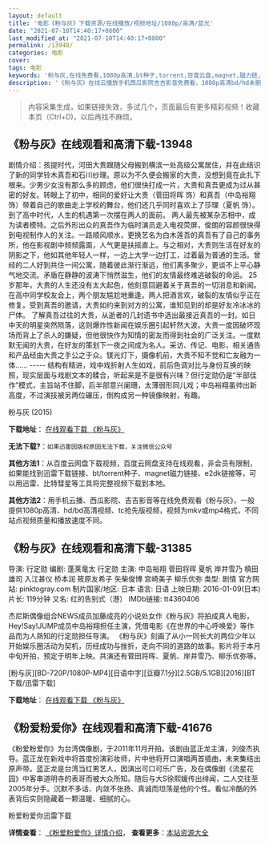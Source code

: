 ```yaml
---
layout: default
title: '电影《粉与灰》下载资源/在线播放/视频地址/1080p/高清/蓝光'
date: "2021-07-10T14:40:17+0800"
last_modified_at: "2021-07-10T14:40:17+0800"
permalink: /13948/
categories: 电影
cover:
tags: 电影
keywords: '粉与灰,在线免费看,1080p高清,bt种子,torrent,百度云盘,magnet,磁力链,迅雷下载资源'
description: '《粉与灰》在线云播放手机西瓜影院吉吉影音免费看，1080p高清bd/hd未删减完整版和tc抢先枪版，mkv/mp4格式，附带bt/torrent种子、magnet/磁力链、百度云盘、网盘资源迅雷下载链接'
---
```


>内容采集生成，如果链接失效，多试几个，页面最后有更多精彩视频！收藏本页（Ctrl+D)，以后再找不麻烦。


## 《粉与灰》在线观看和高清下载-13948

剧情介绍：孩提时代，河田大贵跟随父母搬到横滨一处高级公寓居住，并在此结识了新的同学铃木真吾和石川纱理。原以为不久便会搬家的大贵，没想到竟在此扎下根来。少男少女没有那么多的顾虑，他们很快打成一片，大贵和真吾更成为过从甚密的好友。转眼上了初中，相同的爱好让大贵（菅田将晖 饰）和真吾（中岛裕翔 饰）带着自己的歌曲走上学校的舞台，他们还几乎同时喜欢上了莎理（夏帆 饰）。到了高中时代，人生的机遇第一次摆在两人的面前。 两人最先被某杂志相中，成为读者模特。之后外形出众的真吾作为临时演员走入电视荧屏，俊朗的容颜很快得到电视制作人的关注。一路顺风顺水，更换艺名为白木莲吾的真吾有了自己的事务所，他在影视剧中频频露面，人气更是扶摇直上。与之相对，大贵则生活在好友的阴影之下，他如其他年轻人一样，一边上大学一边打工，过着最为普通的生活。曾经的二人好到共住一间公寓，随着彼此渐行渐远，他们离多聚少，更谈不上平心静气地交流。矛盾在静静的波涛下悄然滋生，他们的友情最终难逃破裂的命运。 25岁那年，大贵的人生还没有太大起色，他刻意回避着关于真吾的一切消息和新闻。在高中同学校友会上，两个朋友尴尬地重逢。两人把酒言欢，破裂的友情似乎正在修复。受到真吾的邀请，大贵如约来到对方的公寓，谁知见到的却是好友冷冰冰的尸体。 了解真吾过往的大贵，从逝者的几封遗书中选出最接近真吾的一封。如日中天的明星突然陨落，这则爆炸性新闻在娱乐圈引起轩然大波。大贵一度因破坏现场而背上了杀人的嫌疑，但他很快作为知情的密友而得到社会的广泛关注。一度默默无闻的大贵，在好友的策划下一夜之间成为名人。采访、传记、电影，相关通告和产品经由大贵之手公之于众。镁光灯下，摄像机前，大贵不知不觉和亡友融为一体…… ----- 结构有精进，戏中戏折射人生如戏，前后色调对比与身份互换的映照，现实层面与戏剧文本的糅合，听起来是不是很有兴味？但行定勋仍是“半部佳作”模式，主旨站不住脚，后半部意兴阑珊，太薄弱形同儿戏；中岛裕翔虽帅出新高度，不过演技被另两位碾压，倒构成另一种镜像映射，有趣。


粉与灰 (2015)

**下载地址**： [在线观看下载 《粉与灰》](https://www.btbtdy.me/btdy/dy5510.html) 


**无法下载?**：`如果迅雷因版权原因无法下载，关注微信公众号 `

**其他方法1**：从百度云网盘下载视频，百度云网盘支持在线观看，非会员有限制，如果能找到迅雷下载链接、bt/torrent种子、magnet磁力链接、e2dk链接等，可以用迅雷、比特彗星等工具将完整视频下载到本地。

**其他方法2**：用手机云播、西瓜影院、吉吉影音等在线免费观看《粉与灰》，一般提供1080p高清、hd/bd高清视频、tc抢先版视频，视频为mkv或mp4格式，不同站点视频质量和播放速度不同。


## 《粉与灰》在线观看和高清下载-31385

导演: 行定勋 编剧: 蓬莱竜太 行定勋 主演: 中岛裕翔 菅田将晖 夏帆 岸井雪乃 槙田雄司 入江甚仪 桥本润 筱原友希子 矢柴俊博 宫崎美子 柳乐优弥 类型: 剧情 官方网站: pinktogray.com 制片国家/地区: 日本 语言: 日语 上映日期: 2016-01-09(日本) 片长: 119分钟 又名: 红的告别式（港） IMDb链接: tt4360406

杰尼斯偶像组合NEWS成员加藤成亮的小说处女作《粉与灰》将拍成真人电影，Hey!Say!JUMP成员中岛裕翔担任主演，凭借电影《在世界的中心呼唤爱》等作品而为人熟知的行定勋担任导演。 《粉与灰》刻画了从小一同长大的两位少年以开始娱乐圈活动为契机，历经成功与挫折，走向不同的道路的故事。影片将于本月中旬开拍，预定于明年上映。共演还有菅田将晖、夏帆、岸井雪乃、柳乐优弥等。


[粉与灰][BD-720P/1080P-MP4][日语中字][豆瓣7.1分][2.5GB/5.1GB][2016][BT下载/迅雷下载]

**下载地址**： [在线观看下载 《粉与灰》](https://www.btdx8.com/torrent/pinku_to_gure_2016.html) 


## 《粉爱粉爱你》在线观看和高清下载-41676

《粉爱粉爱你》为台湾偶像剧，于2011年11月开拍。该剧由蓝正龙主演，刘俊杰执导。蓝正龙在新戏中将首度扮演彩妆师，片中他将开口演唱两首插曲，未来集结出原声带。蓝正龙是台湾当红男艺人，因演出可口可乐广告，及在偶像剧《流星花园》中客串道明寺的表哥而被大众所知。随后与大S徐熙媛传出绯闻，二人交往至2005年分手。沉默不多话、内敛不张扬、真诚而坦荡是他的个性。看似冷酷的外表背后实则隐藏着一颗温暖、细腻的心。<br />


粉爱粉爱你迅雷下载

**详情查看**： [《粉爱粉爱你》详情介绍](/movie/41676/)， **查看更多**：[本站资源大全](/movie/t/all/)

